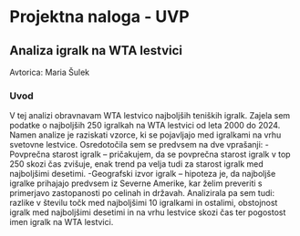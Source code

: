 # Projektna naloga - UVP
## Analiza igralk na WTA lestvici

Avtorica: Maria Šulek

### Uvod 
V tej analizi obravnavam WTA lestvico najboljših teniških igralk. Zajela sem podatke o najboljših 250 igralkah na WTA lestvici od leta 2000 do 2024. Namen analize je raziskati vzorce, ki se pojavljajo med igralkami na vrhu svetovne lestvice.
Osredotočila sem se predvsem na dve vprašanji:
-Povprečna starost igralk – pričakujem, da se povprečna starost igralk v top 250 skozi čas zvišuje, enak trend pa velja tudi za starost igralk med najboljšimi desetimi.
-Geografski izvor igralk – hipoteza je, da najboljše igralke prihajajo predvsem iz Severne Amerike, kar želim preveriti s primerjavo zastopanosti po celinah in državah.
Analizirala pa sem tudi: razlike v številu točk med najboljšimi 10 igralkami in ostalimi, obstojnost igralk med najboljšimi desetimi in na vrhu lestvice skozi čas ter pogostost imen igralk na WTA lestvici.
